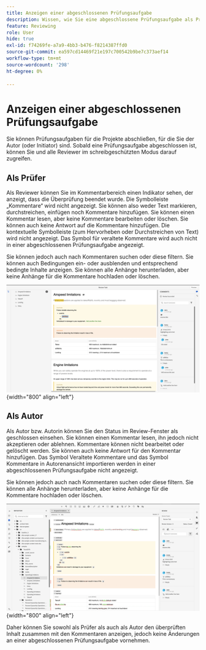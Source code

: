 ```yaml
---
title: Anzeigen einer abgeschlossenen Prüfungsaufgabe
description: Wissen, wie Sie eine abgeschlossene Prüfungsaufgabe als Prüfer oder Autor in AEM Guides anzeigen können.
feature: Reviewing
role: User
hide: true
exl-id: f74269fe-a7a9-4bb3-b476-f8214387ffd0
source-git-commit: ea597cd14469f21e197c700542b9be7c373aef14
workflow-type: tm+mt
source-wordcount: '298'
ht-degree: 0%

---
```


# Anzeigen einer abgeschlossenen Prüfungsaufgabe

Sie können Prüfungsaufgaben für die Projekte abschließen, für die Sie der Autor (oder Initiator) sind. Sobald eine Prüfungsaufgabe abgeschlossen ist, können Sie und alle Reviewer im schreibgeschützten Modus darauf zugreifen.

## Als Prüfer

Als Reviewer können Sie im Kommentarbereich einen Indikator sehen, der anzeigt, dass die Überprüfung beendet wurde. Die Symbolleiste „Kommentare“ wird nicht angezeigt. Sie können also weder Text markieren, durchstreichen, einfügen noch Kommentare hinzufügen. Sie können einen Kommentar lesen, aber keine Kommentare bearbeiten oder löschen. Sie können auch keine Antwort auf die Kommentare hinzufügen. Die kontextuelle Symbolleiste (zum Hervorheben oder Durchstreichen von Text) wird nicht angezeigt. Das Symbol für veraltete Kommentare wird auch nicht in einer abgeschlossenen Prüfungsaufgabe angezeigt.

Sie können jedoch auch nach Kommentaren suchen oder diese filtern. Sie können auch Bedingungen ein- oder ausblenden und entsprechend bedingte Inhalte anzeigen. Sie können alle Anhänge herunterladen, aber keine Anhänge für die Kommentare hochladen oder löschen.

![](images/complete-task-reviewer.png){width="800" align="left"}


## Als Autor

Als Autor bzw. Autorin können Sie den Status im Review-Fenster als geschlossen einsehen. Sie können einen Kommentar lesen, ihn jedoch nicht akzeptieren oder ablehnen. Kommentare können nicht bearbeitet oder gelöscht werden. Sie können auch keine Antwort für den Kommentar hinzufügen. Das Symbol Veraltete Kommentare und das Symbol Kommentare in Autorenansicht importieren werden in einer abgeschlossenen Prüfungsaufgabe nicht angezeigt.

Sie können jedoch auch nach Kommentaren suchen oder diese filtern. Sie können alle Anhänge herunterladen, aber keine Anhänge für die Kommentare hochladen oder löschen.

![](images/completed-task-author.png){width="800" align="left"}

Daher können Sie sowohl als Prüfer als auch als Autor den überprüften Inhalt zusammen mit den Kommentaren anzeigen, jedoch keine Änderungen an einer abgeschlossenen Prüfungsaufgabe vornehmen.
